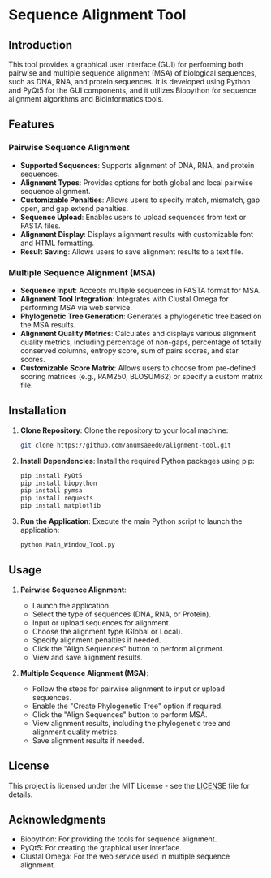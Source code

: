 # Sequence Alignment Tool

## Introduction
This tool provides a graphical user interface (GUI) for performing both pairwise and multiple sequence alignment (MSA) of biological sequences, such as DNA, RNA, and protein sequences. It is developed using Python and PyQt5 for the GUI components, and it utilizes Biopython for sequence alignment algorithms and Bioinformatics tools.

## Features
### Pairwise Sequence Alignment
- **Supported Sequences**: Supports alignment of DNA, RNA, and protein sequences.
- **Alignment Types**: Provides options for both global and local pairwise sequence alignment.
- **Customizable Penalties**: Allows users to specify match, mismatch, gap open, and gap extend penalties.
- **Sequence Upload**: Enables users to upload sequences from text or FASTA files.
- **Alignment Display**: Displays alignment results with customizable font and HTML formatting.
- **Result Saving**: Allows users to save alignment results to a text file.

### Multiple Sequence Alignment (MSA)
- **Sequence Input**: Accepts multiple sequences in FASTA format for MSA.
- **Alignment Tool Integration**: Integrates with Clustal Omega for performing MSA via web service.
- **Phylogenetic Tree Generation**: Generates a phylogenetic tree based on the MSA results.
- **Alignment Quality Metrics**: Calculates and displays various alignment quality metrics, including percentage of non-gaps, percentage of totally conserved columns, entropy score, sum of pairs scores, and star scores.
- **Customizable Score Matrix**: Allows users to choose from pre-defined scoring matrices (e.g., PAM250, BLOSUM62) or specify a custom matrix file.

## Installation
1. **Clone Repository**: Clone the repository to your local machine:
    ```bash
    git clone https://github.com/anumsaeed0/alignment-tool.git
    ```

2. **Install Dependencies**: Install the required Python packages using pip:
    ```bash
    pip install PyQt5
    pip install biopython
    pip install pymsa
    pip install requests
    pip install matplotlib
    ```

3. **Run the Application**: Execute the main Python script to launch the application:
    ```bash
    python Main_Window_Tool.py
    ```

## Usage
1. **Pairwise Sequence Alignment**:
    - Launch the application.
    - Select the type of sequences (DNA, RNA, or Protein).
    - Input or upload sequences for alignment.
    - Choose the alignment type (Global or Local).
    - Specify alignment penalties if needed.
    - Click the "Align Sequences" button to perform alignment.
    - View and save alignment results.

2. **Multiple Sequence Alignment (MSA)**:
    - Follow the steps for pairwise alignment to input or upload sequences.
    - Enable the "Create Phylogenetic Tree" option if required.
    - Click the "Align Sequences" button to perform MSA.
    - View alignment results, including the phylogenetic tree and alignment quality metrics.
    - Save alignment results if needed.

## License
This project is licensed under the MIT License - see the [LICENSE](LICENSE) file for details.

## Acknowledgments
- Biopython: For providing the tools for sequence alignment.
- PyQt5: For creating the graphical user interface.
- Clustal Omega: For the web service used in multiple sequence alignment.
